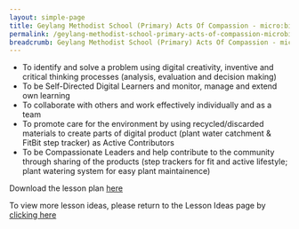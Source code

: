 ```yaml
---
layout: simple-page
title: Geylang Methodist School (Primary) Acts Of Compassion - micro:bit
permalink: /geylang-methodist-school-primary-acts-of-compassion-microbit/
breadcrumb: Geylang Methodist School (Primary) Acts Of Compassion - micro:bit
---
```



* To identify and solve a problem using digital creativity, inventive and critical thinking processes (analysis, evaluation and decision making)
* To be Self-Directed Digital Learners and monitor, manage and extend own learning
* To collaborate with others and work effectively individually and as a team
* To promote care for the environment by using recycled/discarded materials to create parts of digital product (plant water catchment & FitBit step tracker) as Active Contributors
* To be Compassionate Leaders and help contribute to the community through sharing of the products (step trackers for fit and active lifestyle; plant watering system for easy plant maintainence)

Download the lesson plan [here](/files/lesson-plans/primary-schools/humanities/geylang-methodist-school-primary-acts-of-compassion-microbit.zip)

To view more lesson ideas, please return to the Lesson Ideas page by [clicking here](/in-schools/digital-maker/lesson-ideas-primary/)
